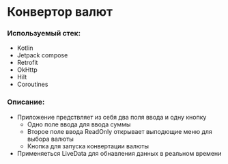 # Конвертор валют

### Используемый стек:
- Kotlin
- Jetpack compose
- Retrofit
- OkHttp
- Hilt
- Coroutines

### Описание: 
- Приложение предствляет из себя два поля ввода и одну кнопку
  - Одно поле ввода для ввода суммы
  - Второе поле ввода ReadOnly открывает выподющие меню для выбора валюты
  - Кнопка для запуска конвертации валюты
- Применяеться LiveData для обнавления данных в реальном времени

